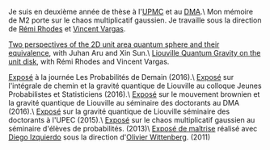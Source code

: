 Je suis en deuxième année de thèse à l'[UPMC](https://www.upmc.fr) et au [DMA](https://www.dma.ens.fr).\\
Mon mémoire de M2 porte sur le chaos multiplicatif gaussien. Je travaille sous la direction de [Rémi Rhodes](https://www.ceremade.dauphine.fr/~rhodes/) et [Vincent Vargas](http://www.math.ens.fr/~vargas/).

[Two perspectives of the 2D unit area quantum sphere and their equivalence](http://arxiv.org/abs/1512.06190), with Juhan Aru and Xin Sun.\\
[Liouville Quantum Gravity on the unit disk](http://arxiv.org/abs/1502.04343), with Rémi Rhodes and Vincent Vargas.

[Exposé](http://lesprobabilitesdedemain.math.cnrs.fr) à la journée Les Probabilités de Demain (2016).\\
[Exposé](http://jps.math.cnrs.fr) sur l'intégrale de chemin et la gravité quantique de Liouville au colloque Jeunes Probabilistes et Statisticiens (2016).\\
[Exposé](about:blank) sur le mouvement brownien et la gravité quantique de Liouville au séminaire des doctorants au DMA (2016).\\
[Exposé](http://umr-math.univ-mlv.fr/evenements/exposes/seminaire_des_doctorants.1450270800) sur la gravité quantique de Liouville séminaire des doctorants à l'UPEC (2015).\\
[Exposé](http://www.ens.fr/spip.php?article1719) sur le chaos multiplicatif gaussien au séminaire d'élèves de probabilités. (2013)\\
[Exposé de maîtrise](docs/travaux/expos.pdf) réalisé avec [Diego Izquierdo](http://www.eleves.ens.fr/home/izquierd/) sous la direction d'[Olivier Wittenberg](http://www.math.ens.fr/~wittenberg/). (2011)